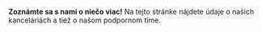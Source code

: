 **Zoznámte sa s nami o niečo viac!** Na tejto stránke nájdete údaje o našich kanceláriách a tiež o našom podpornom tíme.